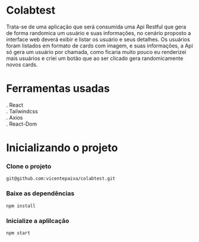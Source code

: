 # Colabtest

Trata-se de uma aplicação que será consumida uma Api Restful que gera de forma randomica um usuário e suas informações, no cenário proposto a interface web deverá exibir e listar os usuário e seus detalhes.
Os usuários foram listados em formato de cards com imagem, e suas informações, a Api só gera um usuário por chamada, como ficaria muito pouco eu renderizei mais usuários e criei um botão que ao ser clicado gera randomicamente novos cards.

# Ferramentas usadas

. React </br>
. Tailwindcss </br>
. Axios </br>
. React-Dom </br>


# Inicializando o projeto

### Clone o projeto 
`git@github.com:vicentepaiva/colabtest.git`

### Baixe as dependências
`npm install`

### Inicialize a aplilcação
`npm start`
